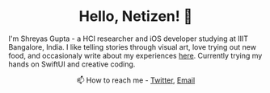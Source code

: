<h1 align="center">Hello, Netizen! 👋</h1>

<!--
**GLaDO8/GLaDO8** is a ✨ _special_ ✨ repository because its `README.md` (this file) appears on your GitHub profile.
-->



I'm Shreyas Gupta - a HCI researcher and iOS developer studying at IIIT Bangalore, India. I like telling stories through visual art, love trying out new food, and occasionaly write about my experiences [here](https://shreyasgupta.me). Currently trying my hands on SwiftUI and creative coding. 


<p align="center">📫 How to reach me - <span><a href="https://twitter.com/awwmaaigawwd"> Twitter</a></span>, <a href="shreyas.gupta@iiitb.org"> Email</a></span></p>
